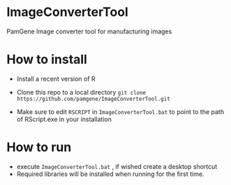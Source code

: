 # ImageConverterTool
PamGene Image converter tool for manufacturing images 

# How to install
- Install a recent version of R

- Clone this repo to a local directory
`git clone https://github.com/pamgene/ImageConverterTool.git`

- Make sure to edit `RSCRIPT` in `ImageConverterTool.bat` to point to the path of RScript.exe in your installation

# How to run
- execute `ImageConverterTool.bat` , if wished create a desktop shortcut
- Required libraries will be installed when running for the first time.



